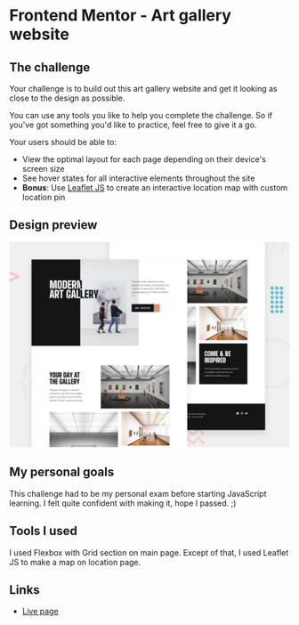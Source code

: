 # Frontend Mentor - Art gallery website

## The challenge

Your challenge is to build out this art gallery website and get it looking as close to the design as possible.

You can use any tools you like to help you complete the challenge. So if you've got something you'd like to practice, feel free to give it a go.

Your users should be able to:

- View the optimal layout for each page depending on their device's screen size
- See hover states for all interactive elements throughout the site
- **Bonus**: Use [Leaflet JS](https://leafletjs.com/) to create an interactive location map with custom location pin

## Design preview

![Design preview](./design/preview.jpg)

## My personal goals

This challenge had to be my personal exam before starting JavaScript learning. I felt quite confident with making it, hope I passed. ;)

## Tools I used

I used Flexbox with Grid section on main page. Except of that, I used Leaflet JS to make a map on location page.

## Links

- [Live page](https://edvvarrd.github.io/fm-solution-4)
